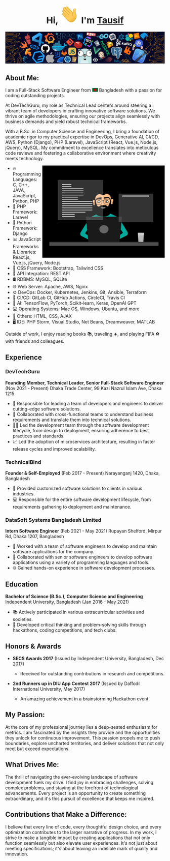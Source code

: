 <h1 align="center">Hi, <img src="https://raw.githubusercontent.com/ABSphreak/ABSphreak/master/gifs/Hi.gif" width="60px" height="60px"> I'm <a href="https://tausif1337.dev"> Tausif </a></h1>

<div align="center">
  <img src ="./header.jpg" />
</div>

<!-- About Me -->
## About Me:

I am a Full-Stack Software Engineer from <img src="bangladesh.png" width="18"/> Bangladesh with a passion for coding outstanding projects. 

At DevTechGuru, my role as Technical Lead centers around steering a vibrant team of developers in crafting innovative software solutions. We thrive on agile methodologies, ensuring our projects align seamlessly with business demands and yield robust technical frameworks. 

With a B.Sc. in Computer Science and Engineering, I bring a foundation of academic rigor to my practical expertise in DevOps, Generative AI, CI/CD, AWS, Python (Django), PHP (Laravel), JavaScript (React, Vue.js, Node.js, jQuery), MySQL. My commitment to excellence translates into meticulous code reviews and fostering a collaborative environment where creativity meets technology.

<img  src="./thoughtworks-gif_dribbble.gif" height="290px" align="right" />

- 🔥 Programming Languages: C, C++, JAVA, JavaScript, Python, PHP
- 🚀 PHP Framework: Laravel
- 🚀 Python Framework: Django
- 📊 JavaScript Frameworks & Libraries: React.js, Vue.js, jQuery, Node.js
- 🎨 CSS Framework: Bootstrap, Tailwind CSS
- 🔌 API Integration: REST API
- 🛢️ RDBMS: MySQL, SQLite
- 🌐 Web Server: Apache, AWS, Nginx
- ⚙️ DevOps: Docker, Kubernetes, Jenkins, Git, Ansible, Terraform
- 🔄 CI/CD: GitLab CI, GitHub Actions, CircleCI, Travis CI
- 🤖 AI: TensorFlow, PyTorch, Scikit-learn, Keras, OpenAI GPT
- 💻 Operating Systems: Mac OS, Windows, Ubuntu, and more
- 🌟 Others: HTML, CSS, AJAX
- 🖥️ IDE: PHP Storm, Visual Studio, Net Beans, Dreamweaver, MATLAB

Outside of work, I enjoy reading books 📚, traveling ✈️, and playing FIFA ⚽ with friends and colleagues.

<!-- Experience -->
## Experience

### DevTechGuru
**Founding Member, Technical Leader, Senior Full-Stack Software Engineer** (Nov 2021 - Present)
Dhaka Trade Center, 99 Kazi Nazrul Islam Ave, Dhaka 1215

- 🚀 Responsible for leading a team of developers and engineers to deliver cutting-edge software solutions.
- 💼 Collaborated with cross-functional teams to understand business requirements and translate them into technical solutions.
- 👨‍💻 Led the development team through the software development lifecycle, from design to deployment, ensuring adherence to best practices and standards.
- 📈 Led the adoption of microservices architecture, resulting in faster release cycles and improved scalability.

### TechnicalBind
**Founder & Self-Employed** (Feb 2017 - Present)
Narayanganj 1420, Dhaka, Bangladesh

- 🚀 Provided customized software solutions to clients in various industries.
- 💻 Responsible for the entire software development lifecycle, from requirements gathering to deployment and maintenance.

### DataSoft Systems Bangladesh Limited
**Intern Software Engineer** (Feb 2021 - May 2021)
Rupayan Shelford, Mirpur Rd, Dhaka 1207, Bangladesh

- 👥 Worked with a team of software engineers to develop and maintain software applications for the company.
- 💼 Collaborated with senior software engineers to develop software applications using a variety of programming languages and tools.
- 🌐 Gained hands-on experience in software development processes.

<!-- Education -->
## Education

**Bachelor of Science (B.Sc.), Computer Science and Engineering**
Independent University, Bangladesh (Jan 2016 - May 2021)

- 📚 Actively participated in various extracurricular activities and societies.
- 🤖 Developed critical thinking and problem-solving skills through hackathons, coding competitions, and tech clubs.

<!-- Honors & Awards -->
## Honors & Awards

- **SECS Awards 2017** (Issued by Independent University, Bangladesh, Dec 2017)
  - Received for outstanding contributions in research and competitions.

- **2nd Runners up in DIU App Contest 2017** (Issued by Daffodil International University, May 2017)
  - An amazing achievement in a brainstorming Hackathon event.


## My Passion:
At the core of my professional journey lies a deep-seated enthusiasm for metrics. I am fascinated by the insights they provide and the opportunities they unlock for continuous improvement. This passion propels me to push boundaries, explore uncharted territories, and deliver solutions that not only meet but exceed expectations.

## What Drives Me:
The thrill of navigating the ever-evolving landscape of software development fuels my drive. I find joy in embracing challenges, solving complex problems, and staying at the forefront of technological advancements. Every project is an opportunity to create something extraordinary, and it's this pursuit of excellence that keeps me inspired.

## Contributions that Make a Difference:
I believe that every line of code, every thoughtful design choice, and every optimization contributes to the larger narrative of progress. In my work, I strive to make a tangible impact by creating applications that not only function seamlessly but also elevate user experiences. It's not just about meeting specifications; it's about leaving an indelible mark of quality and innovation.

